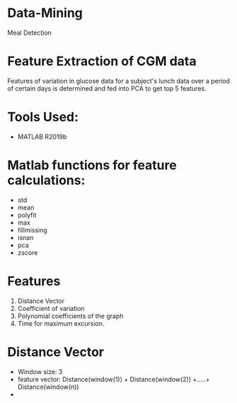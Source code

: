 # Data-Mining
Meal Detection

# Feature Extraction of CGM data
Features of variation in glucose data for a subject's lunch data over a period of certain days is determined and fed into PCA to get top 5 features.

# Tools Used:
* MATLAB R2019b

# Matlab functions for feature calculations:
* std
* mean
* polyfit
* max
* fillmissing
* isnan
* pca
* zscore

# Features 
1. Distance Vector
2. Coefficient of variation
3. Polynomial coefficients of the graph
4. Time for maximum excursion.


# Distance Vector
* Window size: 3
* feature vector: Distance(window(1)) + Distance(window(2)) +.....+ Distance(window(n))
* 
